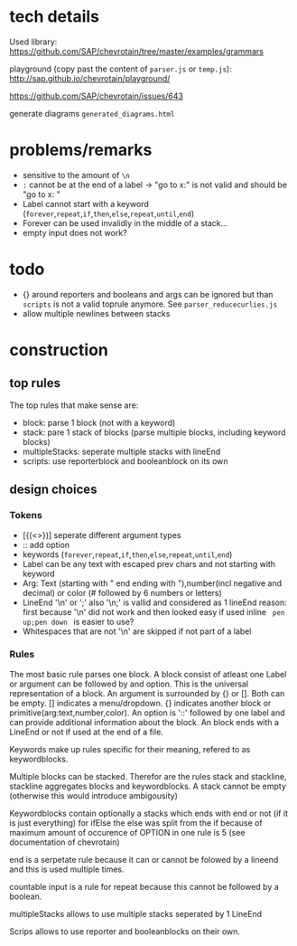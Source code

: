 # tech details

Used library:
https://github.com/SAP/chevrotain/tree/master/examples/grammars

playground (copy past the content of `parser.js` or `temp.js`):
http://sap.github.io/chevrotain/playground/


https://github.com/SAP/chevrotain/issues/643

generate diagrams `generated_diagrams.html`

# problems/remarks

- sensitive to the amount of `\n`
- `:` cannot be at the end of a label -> "go to x:" is not valid and should be "go to x: "
- Label cannot start with a keyword (`forever`,`repeat`,`if`,`then`,`else`,`repeat`,`until`,`end`)
- Forever can be used invalidly in the middle of a stack...
- empty input does not work?

# todo

- {} around reporters and booleans and args can be ignored but than `scripts` is not a valid toprule anymore. See `parser_reducecurlies.js`
- allow multiple newlines between stacks

# construction
## top rules
The top rules that make sense are:

- block: parse 1 block (not with a keyword)
- stack: pare 1 stack of blocks (parse multiple blocks, including keyword blocks)
- multipleStacks: seperate multiple stacks with lineEnd
- scripts: use reporterblock and booleanblock on its own

## design choices
### Tokens

- [{(<>})]  seperate different argument types
- :: add option
- keywords (`forever`,`repeat`,`if`,`then`,`else`,`repeat`,`until`,`end`)
- Label can be any text with escaped prev chars and not starting with keyword
- Arg: Text (starting with " end ending with "),number(incl negative and decimal) or color (# followed by 6 numbers or letters)
- LineEnd '\n' or ';' also '\n;' is vallid and considered as 1 lineEnd reason: first because '\n' did not work and then looked easy if used inline <code> pen up;pen down </code> is easier to use?
- Whitespaces that are not '\n' are skipped if not part of a label


### Rules
The most basic rule parses one block. A block consist of atleast one Label or argument can be followed by and option. This is the universal representation of a block.
An argument is surrounded by {} or []. Both can be empty. [] indicates a menu/dropdown. {} indicates another block or primitive(arg:text,number,color).
An option is '::' followed by one label and can provide additional information about the block.
An block ends with a LineEnd or not if used at the end of a file.

Keywords make up rules specific for their meaning, refered to as keywordblocks.

Multiple blocks can be stacked. Therefor are the rules stack and stackline, stackline aggregates blocks and keywordblocks. A stack cannot be empty (otherwise this would introduce ambigousity)

Keywordblocks contain optionally a stacks which ends with end or not (if it is just everything)
for ifElse the else was split from the if because of maximum amount of occurence of OPTION in one rule is 5 (see documentation of  chevrotain)

end is a serpetate rule because it can or cannot be folowed by a lineend and this is used multiple times.

countable input is a rule for repeat because this cannot be followed by a boolean.

multipleStacks allows to use multiple stacks seperated by 1 LineEnd

Scrips allows to use reporter and booleanblocks on their own.









